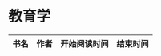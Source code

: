 # 教育学


 书名  | 作者  | 开始阅读时间  | 结束时间  
------------  | -------------  |------------- |------------- | 